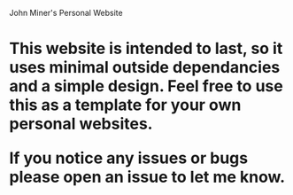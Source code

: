 <hi align="left">John Miner's Personal Website<h1>

<p align="left">This website is intended to last, so it uses minimal outside dependancies and a simple design. Feel free to use this as a template for your own personal websites.<p> 
<p align="left">If you notice any issues or bugs please open an issue to let me know.<p>